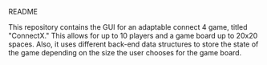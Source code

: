 README

This repository contains the GUI for an adaptable connect 4 game, titled "ConnectX." This allows for up to 10 players and a game board up to 20x20 spaces. Also, it uses different back-end data structures to store the state of the game depending on the size the user chooses for the game board. 
